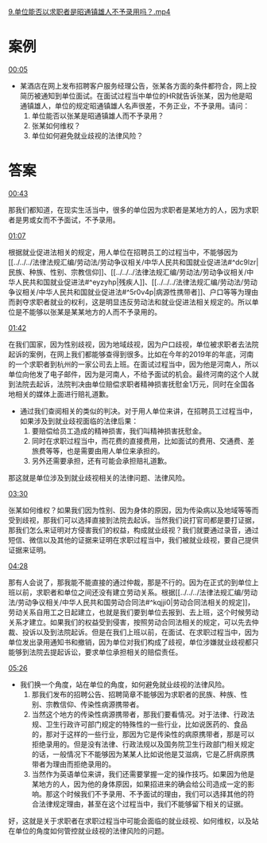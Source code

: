 [9.单位能否以求职者是昭通镇雄人不予录用吗？.mp4](file:///E:%5C法律实务%5CA314【游本春】【20小时200讲】劳动纠纷维权指南及企业风控管控宝典（200讲劳动合同签订法律风险防范与合规管理）%5C9.单位能否以求职者是昭通镇雄人不予录用吗？.mp4)
# 案例

[00:05](file:///E:/%5C%E6%B3%95%E5%BE%8B%E5%AE%9E%E5%8A%A1%5CA314%E3%80%90%E6%B8%B8%E6%9C%AC%E6%98%A5%E3%80%91%E3%80%9020%E5%B0%8F%E6%97%B6200%E8%AE%B2%E3%80%91%E5%8A%B3%E5%8A%A8%E7%BA%A0%E7%BA%B7%E7%BB%B4%E6%9D%83%E6%8C%87%E5%8D%97%E5%8F%8A%E4%BC%81%E4%B8%9A%E9%A3%8E%E6%8E%A7%E7%AE%A1%E6%8E%A7%E5%AE%9D%E5%85%B8%EF%BC%88200%E8%AE%B2%E5%8A%B3%E5%8A%A8%E5%90%88%E5%90%8C%E7%AD%BE%E8%AE%A2%E6%B3%95%E5%BE%8B%E9%A3%8E%E9%99%A9%E9%98%B2%E8%8C%83%E4%B8%8E%E5%90%88%E8%A7%84%E7%AE%A1%E7%90%86%EF%BC%89%5C9.%E5%8D%95%E4%BD%8D%E8%83%BD%E5%90%A6%E4%BB%A5%E6%B1%82%E8%81%8C%E8%80%85%E6%98%AF%E6%98%AD%E9%80%9A%E9%95%87%E9%9B%84%E4%BA%BA%E4%B8%8D%E4%BA%88%E5%BD%95%E7%94%A8%E5%90%97%EF%BC%9F.mp4#t=5.25217)

- 某酒店在网上发布招聘客户服务经理公告，张某各方面的条件都符合，网上投简历被通知到单位面试。在面试过程当中单位的HR就告诉张某，因为他是昭通镇雄人，单位的规定昭通镇雄人名声很差，不务正业，不予录用。请问：
	1. 单位能否以张某是昭通镇雄人而不予录用？
	2. 张某如何维权？
	3. 单位如何避免就业歧视的法律风险？
# 答案
[00:43](file:///E:/%5C%E6%B3%95%E5%BE%8B%E5%AE%9E%E5%8A%A1%5CA314%E3%80%90%E6%B8%B8%E6%9C%AC%E6%98%A5%E3%80%91%E3%80%9020%E5%B0%8F%E6%97%B6200%E8%AE%B2%E3%80%91%E5%8A%B3%E5%8A%A8%E7%BA%A0%E7%BA%B7%E7%BB%B4%E6%9D%83%E6%8C%87%E5%8D%97%E5%8F%8A%E4%BC%81%E4%B8%9A%E9%A3%8E%E6%8E%A7%E7%AE%A1%E6%8E%A7%E5%AE%9D%E5%85%B8%EF%BC%88200%E8%AE%B2%E5%8A%B3%E5%8A%A8%E5%90%88%E5%90%8C%E7%AD%BE%E8%AE%A2%E6%B3%95%E5%BE%8B%E9%A3%8E%E9%99%A9%E9%98%B2%E8%8C%83%E4%B8%8E%E5%90%88%E8%A7%84%E7%AE%A1%E7%90%86%EF%BC%89%5C9.%E5%8D%95%E4%BD%8D%E8%83%BD%E5%90%A6%E4%BB%A5%E6%B1%82%E8%81%8C%E8%80%85%E6%98%AF%E6%98%AD%E9%80%9A%E9%95%87%E9%9B%84%E4%BA%BA%E4%B8%8D%E4%BA%88%E5%BD%95%E7%94%A8%E5%90%97%EF%BC%9F.mp4#t=43.177651)

那我们都知道，在现实生活当中，很多的单位因为求职者是某地方的人，因为求职者是男或女而不予面试，不予录用。

[01:07](file:///E:%5C法律实务%5CA314【游本春】【20小时200讲】劳动纠纷维权指南及企业风控管控宝典（200讲劳动合同签订法律风险防范与合规管理）%5C9.单位能否以求职者是昭通镇雄人不予录用吗？.mp4#t=01:07)

根据就业促进法相关的规定，用人单位在招聘员工的过程当中，不能够因为[[../../../法律法规汇编/劳动法/劳动争议相关/中华人民共和国就业促进法#^dc9lzr|民族、种族、性别、宗教信仰]]、[[../../../法律法规汇编/劳动法/劳动争议相关/中华人民共和国就业促进法#^eyzyhp|残疾人]]、[[../../../法律法规汇编/劳动法/劳动争议相关/中华人民共和国就业促进法#^5r0v4p|病源性携带者]]、户口等等为理由而剥夺求职者就业的权利，这是明显违反劳动法和就业促进法相关规定的。所以单位是不能够以张某是某某地方的人而不予录用的。

[01:42](file:///E:%5C法律实务%5CA314【游本春】【20小时200讲】劳动纠纷维权指南及企业风控管控宝典（200讲劳动合同签订法律风险防范与合规管理）%5C9.单位能否以求职者是昭通镇雄人不予录用吗？.mp4#t=01:42)

在我们国家，因为性别歧视，因为地域歧视，因为户口歧视，单位被求职者去法院起诉的案例，在网上我们都能够查得到很多。比如在今年的2019年的年底，河南的一个求职者到杭州的一家公司去上班。在面试过程当中，因为他是河南人，所以单位向他发了电子邮件，因为是河南人，不给予面试的机会。最终河南的这个人就到法院去起诉，法院判决由单位赔偿求职者精神损害抚慰金1万元，同时在全国各地相关的媒体上面进行赔礼道歉。

- 通过我们查阅相关的类似的判决。对于用人单位来讲，在招聘员工过程当中，如果涉及到就业歧视面临的法律后果：
	1. 要赔偿给员工造成的精神损害，我们叫精神损害抚慰金。
	2. 同时在求职过程当中，而花费的直接费用，比如面试的费用、交通费、差旅费等等，也是需要由用人单位来承担的。
	3. 另外还需要承担，还有可能会承担赔礼道歉。

那这就是单位涉及到就业歧视相关的法律问题、法律风险。

[03:30](file:///E:/%5C%E6%B3%95%E5%BE%8B%E5%AE%9E%E5%8A%A1%5CA314%E3%80%90%E6%B8%B8%E6%9C%AC%E6%98%A5%E3%80%91%E3%80%9020%E5%B0%8F%E6%97%B6200%E8%AE%B2%E3%80%91%E5%8A%B3%E5%8A%A8%E7%BA%A0%E7%BA%B7%E7%BB%B4%E6%9D%83%E6%8C%87%E5%8D%97%E5%8F%8A%E4%BC%81%E4%B8%9A%E9%A3%8E%E6%8E%A7%E7%AE%A1%E6%8E%A7%E5%AE%9D%E5%85%B8%EF%BC%88200%E8%AE%B2%E5%8A%B3%E5%8A%A8%E5%90%88%E5%90%8C%E7%AD%BE%E8%AE%A2%E6%B3%95%E5%BE%8B%E9%A3%8E%E9%99%A9%E9%98%B2%E8%8C%83%E4%B8%8E%E5%90%88%E8%A7%84%E7%AE%A1%E7%90%86%EF%BC%89%5C9.%E5%8D%95%E4%BD%8D%E8%83%BD%E5%90%A6%E4%BB%A5%E6%B1%82%E8%81%8C%E8%80%85%E6%98%AF%E6%98%AD%E9%80%9A%E9%95%87%E9%9B%84%E4%BA%BA%E4%B8%8D%E4%BA%88%E5%BD%95%E7%94%A8%E5%90%97%EF%BC%9F.mp4#t=210.747132)

张某如何维权？如果我们因为性别、因为身体的原因，因为传染病以及地域等等而受到歧视，那我们可以选择直接到法院去起诉。当然我们说打官司都是要打证据，那我们怎么来证明对方侵害我们的权益，构成就业歧视？我们就要通过录音，通过短信、微信以及其他的证据来证明在求职过程当中，我们被就业歧视，要自己提供证据来证明。

[04:28](file:///E:%5C法律实务%5CA314【游本春】【20小时200讲】劳动纠纷维权指南及企业风控管控宝典（200讲劳动合同签订法律风险防范与合规管理）%5C9.单位能否以求职者是昭通镇雄人不予录用吗？.mp4#t=04:28)

那有人会说了，那我能不能直接的通过仲裁，那是不行的。因为在正式的到单位上班以前，求职者和单位之间还没有建立劳动关系。根据[[../../../法律法规汇编/劳动法/劳动争议相关/中华人民共和国劳动合同法#^kqjji0|劳动合同法相关的规定]]，劳动关系自用工之日起建立，也就是我们要到单位去报到、去上班，这个时候劳动关系才建立。如果我们的权益受到侵害，按照劳动合同法相关的规定，可以先去仲裁、投诉以及到法院起诉。但是在我们上班以前，在面试、在求职过程当中，因为单位发出录用通知书和撤销，因为单位对我们构成了歧视，单位涉嫌就业歧视都只能够到法院去提起诉讼，要求单位承担相关的赔偿责任。

[05:26](file:///E:/%5C%E6%B3%95%E5%BE%8B%E5%AE%9E%E5%8A%A1%5CA314%E3%80%90%E6%B8%B8%E6%9C%AC%E6%98%A5%E3%80%91%E3%80%9020%E5%B0%8F%E6%97%B6200%E8%AE%B2%E3%80%91%E5%8A%B3%E5%8A%A8%E7%BA%A0%E7%BA%B7%E7%BB%B4%E6%9D%83%E6%8C%87%E5%8D%97%E5%8F%8A%E4%BC%81%E4%B8%9A%E9%A3%8E%E6%8E%A7%E7%AE%A1%E6%8E%A7%E5%AE%9D%E5%85%B8%EF%BC%88200%E8%AE%B2%E5%8A%B3%E5%8A%A8%E5%90%88%E5%90%8C%E7%AD%BE%E8%AE%A2%E6%B3%95%E5%BE%8B%E9%A3%8E%E9%99%A9%E9%98%B2%E8%8C%83%E4%B8%8E%E5%90%88%E8%A7%84%E7%AE%A1%E7%90%86%EF%BC%89%5C9.%E5%8D%95%E4%BD%8D%E8%83%BD%E5%90%A6%E4%BB%A5%E6%B1%82%E8%81%8C%E8%80%85%E6%98%AF%E6%98%AD%E9%80%9A%E9%95%87%E9%9B%84%E4%BA%BA%E4%B8%8D%E4%BA%88%E5%BD%95%E7%94%A8%E5%90%97%EF%BC%9F.mp4#t=326.467665)

- 我们换一个角度，站在单位的角度，如何避免就业歧视的法律风险。
	1. 那我们发布的招聘公告、招聘简章不能够因为求职者的民族、种族、性别、宗教信仰、传染性病源携带者。
	2. 当然这个地方的传染性病源携带者，那我们要看情况。对于法律、行政法规、卫生行政许可部门规定的特殊性的一些行业，比如说医药的、食品的，那对于这样的一些行业，那因为它是传染性的病原携带者，那是可以拒绝录用的。但是没有法律、行政法规以及国务院卫生行政部门相关规定的话，一般情况下不能够因为某某人比如说他是艾滋病，它是乙肝病原携带者为理由而拒绝录用的。
	3. 当然作为英语单位来讲，我们还需要掌握一定的操作技巧。如果因为他是某地方的人，因为他的身体原因，如果招进来的确会给公司造成一定的影响。那这个时候我们不予录用、不予面试的理由，我们可以选择其他的符合法律规定理由，甚至在这个过程当中，我们不能够留下相关的证据。

好，这就是关于求职者在求职过程当中可能会面临的就业歧视、如何维权，以及站在单位的角度如何管控就业歧视的法律风险的问题。